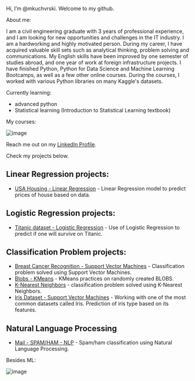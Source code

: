 Hi, I’m @mkuchvrski. Welcome to my github.

About me:

I am a civil engineering graduate with 3 years of professional experience, and I am looking for new opportunities and challenges in the IT industry. I am a hardworking and highly motivated person. During my career, I have acquired valuable skill sets such as analytical thinking, problem solving and communications. My English skills have been improved by one semester of studies abroad, and one year of work at foreign infrastructure projects. I have finished Python, Python for Data Science and Machine Learning Bootcamps, as well as a few other online courses. During the courses, I worked with various Python libraries on many Kaggle's datasets.

Currently learning:
- advanced python
- Statistical learning (Introduction to Statistical Learning textbook)

My courses:

![image](https://i.ibb.co/ZK5Pn6x/certyfikaty.png)

Reach me out on my [LinkedIn Profile](https://www.linkedin.com/in/mikolaj-kucharski/).

Check my projects below.


## Linear Regression projects:
- [USA Housing - Linear Regression](https://github.com/mkuchvrski/LR_USA_Housing) - Linear Regression model to predict prices of house based on data.

## Logistic Regression projects:
- [Titanic dataset - Logistic Regression](https://github.com/mkuchvrski/titanic) - Use of Logistic Regression to predict if one will survive on Titanic.

## Classification Problem projects:
- [Breast Cancer Recognition -  Support Vector Machines](https://github.com/mkuchvrski/Breast_Cancer_SVM) - Classification problem solved using Support Vector Machines.
- [Blobs - KMeans](https://github.com/mkuchvrski/Blobs_KMeans) - KMeans practices on randomly created BLOBS.
- [K-Nearest Neighbors](https://github.com/mkuchvrski/KNN_project/blob/main/KNN_project.ipynb) - classification problem solved using K-Nearest Neighbors.
- [Iris Dataset - Support Vector Machines](https://github.com/mkuchvrski/iris) - Working with one of the most common datasets called Iris. Prediction of iris type based on its features.

## Natural Language Processing
- [Mail - SPAM/HAM - NLP](https://github.com/mkuchvrski/SpamHam_NLP.git) - Spam/ham classification using Natural Language Processing.


Besides ML:

![image](https://i.ibb.co/K2pQ0sT/hobbies.png)

<!---
mkuchvrski/mkuchvrski is a ✨ special ✨ repository because its `README.md` (this file) appears on your GitHub profile.
You can click the Preview link to take a look at your changes.
--->
